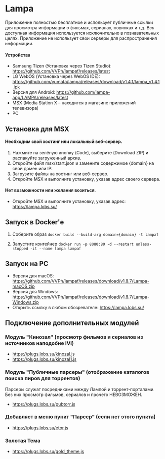 # Lampa
Приложение полностью бесплатное и использует публичные ссылки для просмотра информации о фильмах, сериалах, новинках и т.д. Вся доступная информация используется исключительно в познавательных целях. Приложение не использует свои серверы для распространения информации.

#### Устройства
* Samsung Tizen (Установка через Tizen Studio): https://github.com/VVPh/lampaf/releases/latest
* LG WebOS (Установка через WebOS IDE): https://github.com/yumata/lampa/releases/download/v1.4.1/lampa_v1.4.1.ipk
* Версия для Android: https://github.com/lampa-app/LAMPA/releases/latest
* MSX (Media Station X – находится в магазине приложений телевизора)
* PC

## Установка для MSX
#### Необходим свой хостинг или локальный веб-сервер.
1. Нажмите на зелёную кнопку (Code), выберите (Download ZIP) и распакуйте загруженный архив.
2. Откройте файл msx/start.json и замените содержимое {domain} на свой домен или IP.
3. Загрузите файлы на хостинг или веб-сервер.
4. Откройте MSX и выполните установку, указав адрес своего сервера.

#### Нет возможности или желания возиться.
* Откройте MSX и выполните установку, указав адрес: https://lampa.lobs.su/

## Запуск в Docker'е
1. Соберите образ `docker build --build-arg domain={domain} -t lampaf . `
2. Запустите контейнер `docker run -p 8080:80 -d --restart unless-stopped -it --name lampa lampaf`

## Запуск на PC
* Версия для macOS: https://github.com/VVPh/lampaf/releases/download/v1.8.7/Lampa-macOS.zip
* Версия для Windows: https://github.com/VVPh/lampaf/releases/download/v1.8.7/Lampa-Windows.zip
* Открыть ссылку в любом обозревателе: https://lampa.lobs.su/

## Подключение дополнительных модулей
### Модуль "Кинозал" (просмотр фильмов и сериалов из источников наподобие IVI)
* https://plugs.lobs.su/kinozal.js
* https://plugs.lobs.su/kinozal1.js

### Модуль "Публичные парсеры" (отображение каталогов поиска пиров для торрентов)
Парсеры служат посредниками между Лампой и торрент-порталами. Без них просмотр фильмов, сериалов и прочего НЕВОЗМОЖЕН.
* https://plugs.lobs.su/pubtorr.js

### Добавляет в меню пункт "Парсер" (если нет этого пункта)
* https://plugs.lobs.su/etor.js

### Золотая Тема
* https://plugs.lobs.su/gold_theme.js
